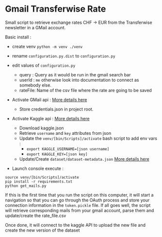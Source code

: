 # Gmail Transferwise Rate

Small script to retrieve exchange rates CHF -> EUR from the Transferwise newsletter in a GMail account.

Basic install :
 
 + create venv `python -m venv ./venv`
 + rename `configuration.py.dist` to `configuration.py`
 + edit values of `configuration.py`
   * query : Query as it would be run in the gmail search bar
   * userId : `me` otherwise look into documentation to connect as somebody else.
   * rateFile: Name of the csv file where the rate are going to be saved
 + Activate GMail api : [More details here](https://developers.google.com/gmail/api/quickstart/python)
   * Store credentials.json in project root.
 + Activate Kaggle api : [More details here](https://github.com/Kaggle/kaggle-api#api-credentials)
   * Download kaggle.json
   * Retrieve `username` and `key` attributes from json
   * Update the `venv/[bin/Scripts]/activate` bash script to add env vars :
     + `export KAGGLE_USERNAME=[json username]`
     + `export KAGGLE_KEY=[json key]`
   * Update/Create `dataset/dataset-metadata.json` [More details here]()

 + Launch console execute : 
 ```
 source venv/[bin/Scripts]/activate
 pip install -r requirements.txt
 python get_mails.py
 ```
 If this is the first time that you run the script on this computer, it will start a navigation so that you can go through the OAuth process and store your connection information in the `token.pickle` file.
 If all goes well, the script will retrieve corresponding mails from your gmail
 account, parse them and update/create the rate_file.csv
 
 Once done, it will connect to the kaggle API to upload the new file and create
 the new version of the dataset

